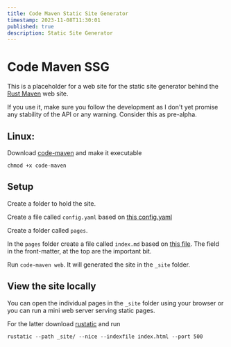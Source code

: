 ```yaml
---
title: Code Maven Static Site Generator
timestamp: 2023-11-08T11:30:01
published: true
description: Static Site Generator
---
```


# Code Maven SSG

This is a placeholder for a web site for the static site generator behind the [Rust Maven](https://rust.code-maven.com/) web site.

If you use it, make sure you follow the development as I don't yet promise any stability of the API or any warning.
Consider this as pre-alpha.

## Linux:

Download [code-maven](/code-maven) and make it executable

```
chmod +x code-maven
```

## Setup

Create a folder to hold the site.

Create a file called `config.yaml` based on [this config.yaml](https://github.com/szabgab/code-maven.rs/blob/main/site/config.yaml)

Create a folder called `pages`.

In the `pages` folder create a file called `index.md` based on [this file](https://raw.githubusercontent.com/szabgab/code-maven.rs/main/site/pages/index.md). The field in the front-matter, at the top are the important bit.

Run `code-maven web`.   It will generated the site in the `_site` folder.


## View the site locally

You can open the individual pages in the `_site` folder using your browser or you can run a mini web server serving static pages.

For the latter download [rustatic](https://rustatic.code-maven.com/) and run

```
rustatic --path _site/ --nice --indexfile index.html --port 500
```

